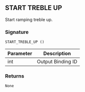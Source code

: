 ## START TREBLE UP

Start ramping treble up.


### Signature

`START_TREBLE_UP ()`


| Parameter | Description |
| --- | --- |
| int | Output Binding ID |


### Returns

`None`